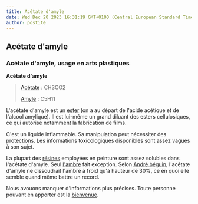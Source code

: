 ```yaml
---
title: Acétate d'amyle
date: Wed Dec 20 2023 16:31:19 GMT+0100 (Central European Standard Time)
author: postite
---
```


## Acétate d'amyle
### Acétate d'amyle, usage en arts plastiques
 **Acétate d'amyle**  

> [Acétate](acetate.html) : CH3CO2
> 
> [Amyle](amyle.html) : C5H11

L'acétate d'amyle est un [ester](ester.html) (on a au départ de l'acide acétique et de l'alcool amylique). Il est lui-même un grand diluant des esters cellulosiques, ce qui autorise notamment la fabrication de films.

C'est un liquide inflammable. Sa manipulation peut nécessiter des protections. Les informations toxicologiques disponibles sont assez vagues à son sujet.

La plupart des [résines](gommesetresines.html) employées en peinture sont assez solubles dans l'acétate d'amyle. Seul [l'ambre](resinessolach.html#lambre) fait exception. Selon [André béguin](livres.html#beguin), l'acétate d'amyle ne dissoudrait l'ambre à froid qu'à hauteur de 30%, ce en quoi elle semble quand même battre un record.

Nous avouons manquer d'informations plus précises. Toute personne pouvant en apporter est la [bienvenue](ecrire.html).

